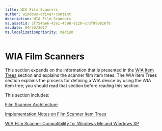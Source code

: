 ```yaml
---
title: WIA Film Scanners
author: windows-driver-content
description: WIA Film Scanners
ms.assetid: 2f754ae6-42e1-4398-9220-cddf090810f8
ms.date: 04/20/2017
ms.localizationpriority: medium
---
```


# WIA Film Scanners





This section expands on the information that is presented in the [WIA Item Trees](wia-item-trees.md) section and explains the scanner film item trees. The WIA Item Trees section explains the process for defining a WIA device by using the WIA item tree; you should read that section before reading this section.

This section includes:

[Film Scanner Architecture](film-scanner-architecture.md)

[Implementation Notes on Film Scanner Item Trees](implementing-film-scanner-item-trees.md)

[WIA Film Scanner Compatibility for Windows Me and Windows XP](wia-film-scanner-compatibility-for-windows-xp-and-windows-me.md)

 

 




